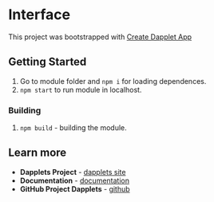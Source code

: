 
# Interface

This project was bootstrapped with [Create Dapplet App](https://github.com/dapplets/create-dapplet-app)


## Getting Started

1.  Go to module folder and `npm i` for loading dependences.  
2.  `npm start` to run module in localhost.


### Building

1.  `npm build` - building the module.

## Learn more

* **Dapplets Project** - [dapplets site](https://dapplets.org/)
* **Documentation** - [documentation](https://docs.dapplets.org/docs/)
* **GitHub Project Dapplets** - [github](https://github.com/dapplets)
